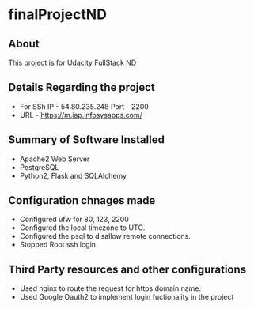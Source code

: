 # finalProjectND
## About
This project is for Udacity FullStack ND
## Details Regarding the project
* For SSh
  IP - 54.80.235.248 Port - 2200
* URL - https://m.iap.infosysapps.com/
## Summary of Software Installed
* Apache2 Web Server
* PostgreSQL
* Python2, Flask and SQLAlchemy
## Configuration chnages made
* Configured ufw for 80, 123, 2200
* Configured the local timezone to UTC.
* Configured the psql to disallow remote connections.
* Stopped Root ssh login
## Third Party resources and other configurations
* Used nginx to route the request for https domain name.
* Used Google Oauth2 to implement login fuctionality in the project
